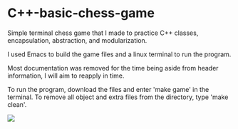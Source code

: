 # C++-basic-chess-game
Simple terminal chess game that I made to practice C++ classes, encapsulation, abstraction, and modularization.

I used Emacs to build the game files and a linux terminal to run the program.

Most documentation was removed for the time being aside from header information, I will aim to reapply in time.

To run the program, download the files and enter 'make game' in the terminal. To remove all object and extra files from the directory, type 'make clean'.


![](https://c.tenor.com/zePQJUG3FHoAAAAC/arrested-development-im-a-scholar.gif)
